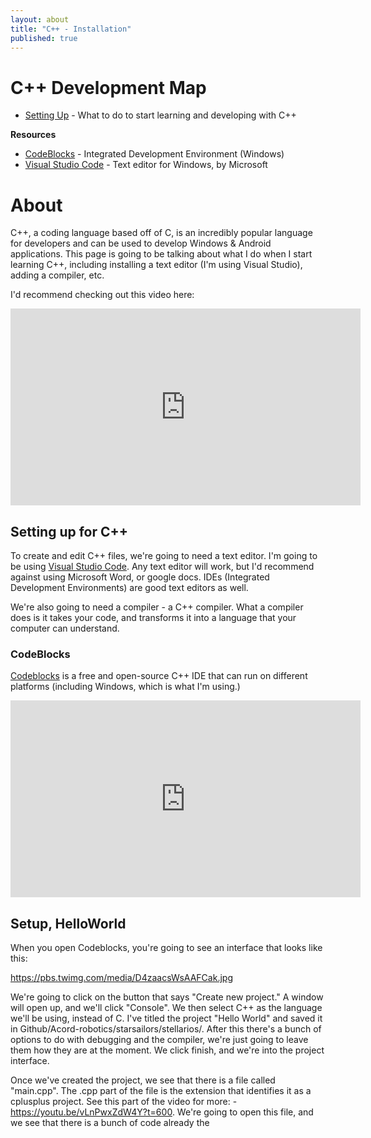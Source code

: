 ```yaml
---
layout: about
title: "C++ - Installation"
published: true
---
```




# C++ Development Map

* [Setting Up](http://acord-robotics.github.io/starsailors/settingup) - What to do to start learning and developing with C++



__Resources__

* [CodeBlocks](https://sourceforge.net/projects/codeblocks/files/Binaries/17.12/Windows/codeblocks-17.12mingw-setup.exe/download) - Integrated Development Environment (Windows)
*  [Visual Studio Code](http://code.visualstudio.com) - Text editor for Windows, by Microsoft



# About

C++, a coding language based off of C, is an incredibly popular language for developers and can be used to develop Windows & Android applications. This page is going to be talking about what I do when I start learning C++, including installing a text editor (I'm using Visual Studio), adding a compiler, etc.



I'd recommend checking out this video here:

<iframe width="560" height="315" src="https://www.youtube.com/embed/vLnPwxZdW4Y" frameborder="0" allow="accelerometer; autoplay; encrypted-media; gyroscope; picture-in-picture" allowfullscreen></iframe>





## Setting up for C++

To create and edit C++ files, we're going to need a text editor. I'm going to be using  [Visual Studio Code](https://code.visualstudio.com/). Any text editor will work, but I'd recommend against using Microsoft Word, or google docs. IDEs (Integrated Development Environments) are good text editors as well.

We're also going to need a compiler - a C++ compiler. What a compiler does is it takes your code, and transforms it into a language that your computer can understand.

### CodeBlocks

[Codeblocks](http://codeblocks.org) is a free and open-source C++ IDE that can run on different platforms (including Windows, which is what I'm using.)

<iframe width="560" height="315" src="https://www.youtube.com/embed/vLnPwxZdW4Y?start=527" frameborder="0" allow="accelerometer; autoplay; encrypted-media; gyroscope; picture-in-picture" allowfullscreen></iframe>

## Setup, HelloWorld

When you open Codeblocks, you're going to see an interface that looks like this:

https://pbs.twimg.com/media/D4zaacsWsAAFCak.jpg

We're going to click on the button that says "Create new project." A window will open up, and we'll click "Console". We then select C++ as the language we'll be using, instead of C. I've titled the project "Hello World" and saved it in Github/Acord-robotics/starsailors/stellarios/. After this there's a bunch of options to do with debugging and the compiler, we're just going to leave them how they are at the moment. We click finish, and we're into the project interface. 

Once we've created the project, we see that there is a file called "main.cpp". The .cpp part of the file is the extension that identifies it as a cplusplus project. See this part of the video for more: - https://youtu.be/vLnPwxZdW4Y?t=600. We're going to open this file, and we see that there is a bunch of code already the